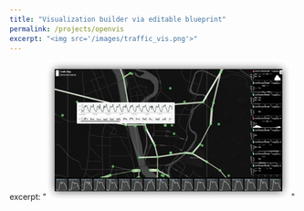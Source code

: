 ```yaml
---
title: "Visualization builder via editable blueprint"
permalink: /projects/openvis
excerpt: "<img src='/images/traffic_vis.png'>"
---
```


excerpt: "<img src='/images/traffic_vis.png'>"